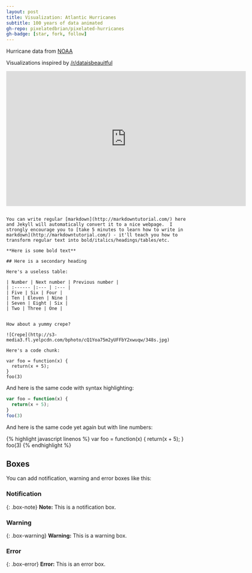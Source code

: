 ```yaml
---
layout: post
title: Visualization: Atlantic Hurricanes
subtitle: 100 years of data animated
gh-repo: pixelatedbrian/pixelated-hurricanes
gh-badge: [star, fork, follow]
---
```


Hurricane data from [NOAA](https://www.ncdc.noaa.gov/ibtracs/index.php?name=wmo-data)

Visualizations inspired by [/r/dataisbeauitful](https://www.reddit.com/r/dataisbeautiful/comments/6y0h2q/100_years_of_hurricane_paths_animated_oc/)

<iframe src='https://gfycat.com/ifr/MeatyShamelessHedgehog' frameborder='0' scrolling='no' allowfullscreen width='640' height='360'></iframe>

~~~

You can write regular [markdown](http://markdowntutorial.com/) here and Jekyll will automatically convert it to a nice webpage.  I strongly encourage you to [take 5 minutes to learn how to write in markdown](http://markdowntutorial.com/) - it'll teach you how to transform regular text into bold/italics/headings/tables/etc.

**Here is some bold text**

## Here is a secondary heading

Here's a useless table:

| Number | Next number | Previous number |
| :------ |:--- | :--- |
| Five | Six | Four |
| Ten | Eleven | Nine |
| Seven | Eight | Six |
| Two | Three | One |


How about a yummy crepe?

![Crepe](http://s3-media3.fl.yelpcdn.com/bphoto/cQ1Yoa75m2yUFFbY2xwuqw/348s.jpg)

Here's a code chunk:
~~~

~~~
var foo = function(x) {
  return(x + 5);
}
foo(3)
~~~

And here is the same code with syntax highlighting:

```javascript
var foo = function(x) {
  return(x + 5);
}
foo(3)
```

And here is the same code yet again but with line numbers:

{% highlight javascript linenos %}
var foo = function(x) {
  return(x + 5);
}
foo(3)
{% endhighlight %}

## Boxes
You can add notification, warning and error boxes like this:

### Notification

{: .box-note}
**Note:** This is a notification box.

### Warning

{: .box-warning}
**Warning:** This is a warning box.

### Error

{: .box-error}
**Error:** This is an error box.
